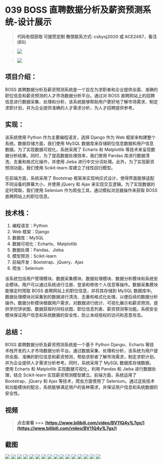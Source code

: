 # 039 BOSS 直聘数据分析及薪资预测系统-设计展示

> **代码有偿获取 可接受定制 微信联系方式: csbysj2020 或 ACE2487，备注(BS)**

> ![](./qrcode2.jpg)

> ![](./qrcode.jpg)

## 项目介绍：

BOSS 直聘数据分析及薪资预测系统是一个旨在为求职者和企业提供全面、准确的职位信息和薪资预测的人才市场数据分析平台。通过对 BOSS 直聘网站上的招聘信息进行数据采集、处理和分析，该系统能够帮助用户更好地了解市场需求、制定求职计划，并为企业提供准确的人才需求分析，为人才招聘提供参考。

## 实现：

该系统使用 Python 作为主要编程语言，选择 Django 作为 Web 框架来构建整个系统。数据存储方面，我们使用 MySQL 数据库来存储职位信息数据和用户信息数据。为了实现数据可视化，系统采用了 Echarts 和 Matplotlib 等技术来呈现数据分析结果。同时，为了提高数据处理效率，我们使用 Pandas 库进行数据清洗、去重和格式化操作，并使用 Jieba 进行中文分词处理。此外，为了实现薪资预测功能，我们使用 Scikit-learn 库建立了线性回归模型。

在前端方面，系统采用了 Bootstrap 框架来实现响应式设计，使得界面能够适配不同设备的屏幕大小，并使用 jQuery 和 Ajax 来实现交互逻辑。为了实现数据的定时爬取，我们使用 Selenium 作为爬虫工具，通过模拟浏览器操作来获取 BOSS 直聘网站上的职位信息。

## 技术栈：

1. 编程语言：Python
2. Web 框架：Django
3. 数据库：MySQL
4. 数据可视化：Echarts、Matplotlib
5. 数据处理：Pandas、Jieba
6. 模型预测：Scikit-learn
7. 前端开发：Bootstrap、jQuery、Ajax
8. 爬虫：Selenium

该系统包括用户管理模块、数据采集模块、数据处理模块、数据分析模块和系统安全模块。用户可以通过系统进行注册、登录和修改个人信息等操作。数据采集模块能够定时爬取 BOSS 直聘网站上的职位信息，并将其存储到 MySQL 数据库中。数据处理模块对采集到的数据进行清洗、去重和格式化处理，以便后续的数据分析操作。数据分析模块根据用户需求，对数据进行统计、可视化展示和薪资预测，提供学历饼状图、数据获取时间柱状图、职位信息列表、薪资预测等功能。系统安全模块保证用户信息和系统数据的安全性，防止未经授权的访问和恶意攻击。

## 总结：

BOSS 直聘数据分析及薪资预测系统是一个基于 Python Django、Echarts 等技术栈开发的人才市场数据分析平台。通过数据采集、处理和分析，该系统为用户提供全面、准确的职位信息和薪资预测，帮助求职者了解市场需求，制定求职计划，并为企业提供人才需求分析参考。同时，系统采用了 MySQL 数据库存储数据，使用 Echarts 和 Matplotlib 实现数据可视化，利用 Pandas 和 Jieba 进行数据处理，结合 Scikit-learn 实现薪资预测模型建立。前端方面，系统运用了 Bootstrap、jQuery 和 Ajax 等技术，爬虫方面使用了 Selenium。通过这些技术和功能模块的配合，系统能够满足用户的各种需求，并保证用户信息和系统数据的安全性。

## 视频

> **点击查看 \>\>\> [https://www.bilibili.com/video/BV11Q4y1L7gx/](https://www.bilibili.com/video/BV11Q4y1L7gx/)**

## 截图

![](./01.png)
![](./02.png)
![](./03.png)
![](./04.png)
![](./05.png)
![](./06.png)
![](./07.png)
![](./08.png)
![](./09.png)
![](./10.png)
![](./11.png)
![](./12.png)
![](./13.png)
![](./14.png)
![](./15.png)
![](./16.png)
